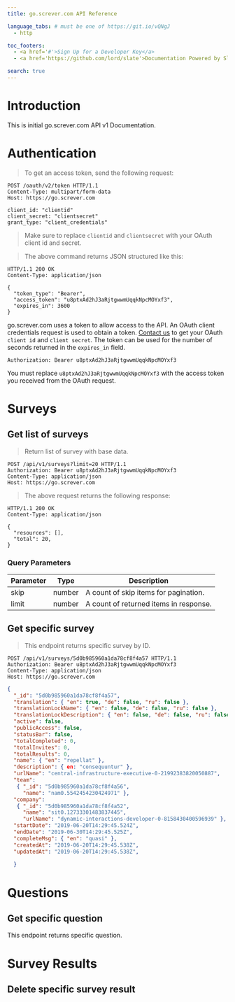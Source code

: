 ```yaml
---
title: go.screver.com API Reference

language_tabs: # must be one of https://git.io/vQNgJ
  - http

toc_footers:
  - <a href='#'>Sign Up for a Developer Key</a>
  - <a href='https://github.com/lord/slate'>Documentation Powered by Slate</a>

search: true
---
```


# Introduction

This is initial go.screver.com API v1 Documentation. 

# Authentication

> To get an access token, send the following request:

```http
POST /oauth/v2/token HTTP/1.1
Content-Type: multipart/form-data
Host: https://go.screver.com

client_id: "clientid"
client_secret: "clientsecret"
grant_type: "client_credentials"
```

> Make sure to replace `clientid` and `clientsecret` with your OAuth client id and secret.

> The above command returns JSON structured like this:

```http
HTTP/1.1 200 OK
Content-Type: application/json

{
  "token_type": "Bearer",
  "access_token": "u8ptxAd2hJ3aRjtgwwmUqqkNpcMOYxf3",
  "expires_in": 3600
}
```

go.screver.com uses a token to allow access to the API. 
An OAuth client credentials request is used to obtain a token. 
[Contact us](https://www.go.screver.com/contact-us) to get your OAuth `client id` and `client secret`. 
The token can be used for the number of seconds returned in the `expires_in` field.

`Authorization: Bearer u8ptxAd2hJ3aRjtgwwmUqqkNpcMOYxf3`

<aside class="notice">
You must replace <code>u8ptxAd2hJ3aRjtgwwmUqqkNpcMOYxf3</code> with the access token you received from the OAuth request.
</aside>

# Surveys

## Get list of surveys

> Return list of survey with base data.

```http
POST /api/v1/surveys?limit=20 HTTP/1.1
Authorization: Bearer u8ptxAd2hJ3aRjtgwwmUqqkNpcMOYxf3
Content-Type: application/json
Host: https://go.screver.com
```

> The above request returns the following response:

```http
HTTP/1.1 200 OK
Content-Type: application/json

{
  "resources": [],
  "total": 20,
}
```

### Query Parameters

Parameter | Type | Description
--------- | ------- | -----------
skip |number| A count of skip items for pagination.
limit |number| A count of returned items in response.


## Get specific survey
> This endpoint returns specific survey by ID.

```http
POST /api/v1/surveys/5d0b985960a1da78cf8f4a57 HTTP/1.1
Authorization: Bearer u8ptxAd2hJ3aRjtgwwmUqqkNpcMOYxf3
Content-Type: application/json
Host: https://go.screver.com
```

```json
{ 
  "_id": "5d0b985960a1da78cf8f4a57",
  "translation": { "en": true, "de": false, "ru": false },
  "translationLockName": { "en": false, "de": false, "ru": false },
  "translationLockDescription": { "en": false, "de": false, "ru": false },
  "active": false,
  "publicAccess": false,
  "statusBar": false,
  "totalCompleted": 0,
  "totalInvites": 0,
  "totalResults": 0,
  "name": { "en": "repellat" },
  "description": { en: "consequuntur" },
  "urlName": "central-infrastructure-executive-0-21992383820050887",
  "team":
   { "_id": "5d0b985960a1da78cf8f4a56",
     "name": "nam0.5542454230424971" },
  "company":
   { "_id": "5d0b985960a1da78cf8f4a52",
     "name": "sit0.12733301483837445",
     "urlName": "dynamic-interactions-developer-0-8158430400596939" },
  "startDate": "2019-06-20T14:29:45.524Z",
  "endDate": "2019-06-30T14:29:45.525Z",
  "completeMsg": { "en": "quasi" },
  "createdAt": "2019-06-20T14:29:45.538Z",
  "updatedAt": "2019-06-20T14:29:45.538Z",
  
  }
```

# Questions
## Get specific question
This endpoint returns specific question.

# Survey Results
## Delete specific survey result


